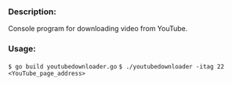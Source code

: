 ### Description:
Console program for downloading video from YouTube.

### Usage:
`$ go build youtubedownloader.go`
`$ ./youtubedownloader -itag 22 <YouTube_page_address>`
